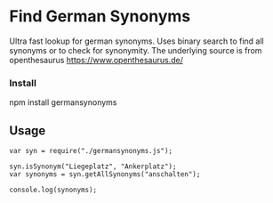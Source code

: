 # Find German Synonyms
Ultra fast lookup for german synonyms. Uses binary search to find all synonyms or to check for synonymity. The underlying source is from openthesaurus https://www.openthesaurus.de/

### Install

npm install germansynonyms



## Usage

    var syn = require("./germansynonyms.js");
    
    syn.isSynonym("Liegeplatz", "Ankerplatz");
    var synonyms = syn.getAllSynonyms("anschalten");
    
    console.log(synonyms);


